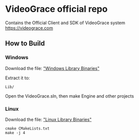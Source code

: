 # VideoGrace official repo

Contains the Official Client and SDK of VideoGrace system
https://videograce.com


## How to Build

### Windows
Download the file: ["Windows Library Binaries"](https://drive.google.com/file/d/1pkTutQzL3n3ReyWt2a-0G0lODTSNV-1z)

Extract it to: 

    Lib/

Open the VideoGrace.sln, then make Engine and other projects

### Linux
Download the file: ["Linux Library Binaries"](https://drive.google.com/file/d/1pR3XdsfoO9NrX_oNTMQOVGupbMcAf7ns)

    cmake CMakeLists.txt
    make -j 4

